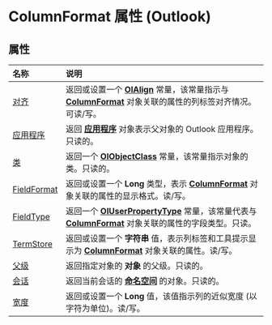
# ColumnFormat 属性 (Outlook)

## 属性



|**名称**|**说明**|
|:-----|:-----|
|[对齐](cea9e062-e338-ee1d-f769-dd5f8beef463.md)|返回或设置一个  **[OlAlign](9969da94-a084-60a7-6fec-aca029e5b000.md)** 常量，该常量指示与 **[ColumnFormat](acbbdd97-e695-d1e7-c7ba-24f75efbf22c.md)** 对象关联的属性的列标签对齐情况。可读/写。|
|[应用程序](15cebb62-8ee0-9c3d-2d08-95ccf4c366fe.md)|返回 **[应用程序](797003e7-ecd1-eccb-eaaf-32d6ddde8348.md)** 对象表示父对象的 Outlook 应用程序。只读的。|
|[类](655dd5a1-8ea6-469d-e53f-f56b8760fff1.md)|返回一个 **[OlObjectClass](33d724b3-df3c-2a7f-a80f-93b66d96f588.md)** 常量，该常量指示对象的类。只读的。|
|[FieldFormat](14064b56-65c2-1c7d-1e74-3bfa2d2ccaa7.md)|返回或设置一个 **Long** 类型，表示 **[ColumnFormat](acbbdd97-e695-d1e7-c7ba-24f75efbf22c.md)** 对象关联的属性的显示格式。读/写。|
|[FieldType](84a40f6f-72fe-61e5-d85c-7a7c90f3e58a.md)|返回一个  **[OlUserPropertyType](24a4517a-3e6c-67be-33a3-fc9c2fb3f1d1.md)** 常量，该常量代表与 **[ColumnFormat](acbbdd97-e695-d1e7-c7ba-24f75efbf22c.md)** 对象关联的属性的字段类型。只读。|
|[TermStore](cf104506-3eca-6695-3d3b-05022ce6fba4.md)|返回或设置一个 **字符串** 值，表示列标签和工具提示显示为 **[ColumnFormat](acbbdd97-e695-d1e7-c7ba-24f75efbf22c.md)** 对象关联的属性。读/写。|
|[父级](7f90eaba-9ba5-2bf6-91a3-3872ee052d4a.md)|返回指定对象的 **对象** 的父级。只读的。|
|[会话](6836c80e-5194-0a90-477f-3ed51a91c3b6.md)|返回当前会话的 **[命名空间](f0dcaa19-07f5-5d42-a3bf-2e42b7885644.md)** 的对象。只读的。|
|[宽度](d0dd6c11-bce4-3785-7686-7863466d2380.md)|返回或设置一个 **Long** 值，该值指示列的近似宽度 (以字符为单位)。读/写。|
